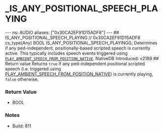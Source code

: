 # _IS_ANY_POSITIONAL_SPEECH_PLAYING

--- ns: AUDIO aliases: ["0x30CA2EF91D15ADF8"] --- ## IS_ANY_POSITIONAL_SPEECH_PLAYING  // 0x30CA2EF91D15ADF8 cs_type(Any) BOOL IS_ANY_POSITIONAL_SPEECH_PLAYING();  Determines if any ped-independent, positionally-based scripted speech is currently active. This typically includes speech events triggered using [`PLAY_AMBIENT_SPEECH_FROM_POSITION_NATIVE`](#_0xED640017ED337E45).  NativeDB Introduced: v2189  ## Return value Returns `true` if any ped-independent positional scripted speech (i.e. triggered using [PLAY_AMBIENT_SPEECH_FROM_POSITION_NATIVE](#_0xED640017ED337E45)) is currently playing, `false` otherwise.

### Return Value
* BOOL

### Notes
* Build: 811

